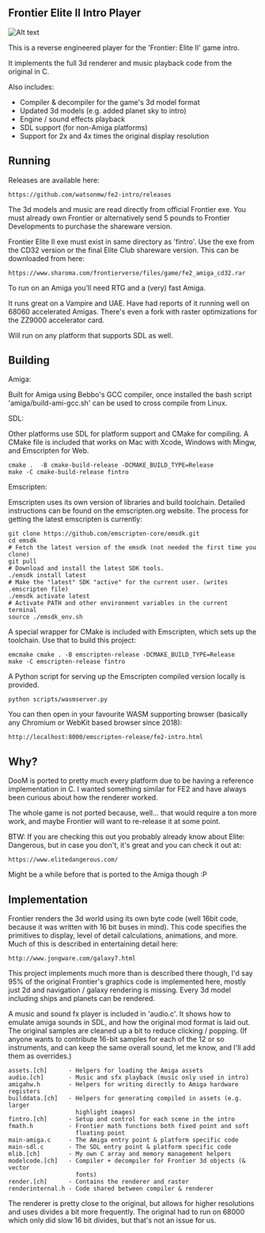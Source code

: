Frontier Elite II Intro Player
---

![Alt text](/docs/frontier.png?raw=true "Frontier Intro")

This is a reverse engineered player for the 'Frontier: Elite II' game intro.

It implements the full 3d renderer and music playback code from the original
in C.

Also includes:

- Compiler & decompiler for the game's 3d model format
- Updated 3d models (e.g. added planet sky to intro)
- Engine / sound effects playback
- SDL support (for non-Amiga platforms)
- Support for 2x and 4x times the original display resolution


Running
---

Releases are available here:

    https://github.com/watsonmw/fe2-intro/releases

The 3d models and music are read directly from official Frontier exe.  You
must already own Frontier or alternatively send 5 pounds to Frontier
Developments to purchase the shareware version.

Frontier Elite II exe must exist in same directory as 'fintro'.  Use the exe
from the CD32 version or the final Elite Club shareware version.  This can be
downloaded from here:

    https://www.sharoma.com/frontierverse/files/game/fe2_amiga_cd32.rar

To run on an Amiga you'll need RTG and a (very) fast Amiga.

It runs great on a Vampire and UAE.  Have had reports of it running well on
68060 accelerated Amigas.  There's even a fork with raster optimizations for
the ZZ9000 accelerator card.

Will run on any platform that supports SDL as well.


Building
---

Amiga:

Built for Amiga using Bebbo's GCC compiler, once installed the bash script
'amiga/build-ami-gcc.sh' can be used to cross compile from Linux.


SDL:

Other platforms use SDL for platform support and CMake for compiling.  A CMake
file is included that works on Mac with Xcode, Windows with Mingw, and 
Emscripten for Web.

    cmake .  -B cmake-build-release -DCMAKE_BUILD_TYPE=Release
    make -C cmake-build-release fintro


Emscripten:


Emscripten uses its own version of libraries and build toolchain.  Detailed instructions
can be found on the emscripten.org website.  The process for getting the latest emscripten
is currently:

    git clone https://github.com/emscripten-core/emsdk.git
    cd emsdk
    # Fetch the latest version of the emsdk (not needed the first time you clone)
    git pull
    # Download and install the latest SDK tools.
    ./emsdk install latest
    # Make the "latest" SDK "active" for the current user. (writes .emscripten file)
    ./emsdk activate latest
    # Activate PATH and other environment variables in the current terminal
    source ./emsdk_env.sh

A special wrapper for CMake is included with Emscripten, which sets up the toolchain.
Use that to build this project:

    emcmake cmake . -B emscripten-release -DCMAKE_BUILD_TYPE=Release
    make -C emscripten-release fintro

A Python script for serving up the Emscripten compiled version locally is provided.

    python scripts/wasmserver.py

You can then open in your favourite WASM supporting browser (basically any Chromium
or WebKit based browser since 2018):

    http://localhost:8000/emscripten-release/fe2-intro.html


Why?
---

DooM is ported to pretty much every platform due to be having a reference
implementation in C.  I wanted something similar for FE2 and have always been
curious about how the renderer worked.

The whole game is not ported because, well... that would require a ton more work,
and maybe Frontier will want to re-release it at some point.

BTW: If you are checking this out you probably already know about
Elite: Dangerous, but in case you don't, it's great and you can check it out at:

    https://www.elitedangerous.com/

Might be a while before that is ported to the Amiga though :P


Implementation
---

Frontier renders the 3d world using its own byte code (well 16bit code, because
it was written with 16 bit buses in mind). This code specifies the primitives to
display, level of detail calculations, animations, and more.  Much of this is
described in entertaining detail here:

    http://www.jongware.com/galaxy7.html 

This project implements much more than is described there though, I'd say 95%
of the original Frontier's graphics code is implemented here, mostly just 2d
and navigation / galaxy rendering is missing.  Every 3d model including ships
and planets can be rendered.

A music and sound fx player is included in 'audio.c'.  It shows how to emulate
amiga sounds in SDL, and how the original mod format is laid out.  The original
samples are cleaned up a bit to reduce clicking / popping.  (If anyone wants to
contribute 16-bit samples for each of the 12 or so instruments, and can keep
the same overall sound, let me know, and I'll add them as overrides.)

    assets.[ch]      - Helpers for loading the Amiga assets
    audio.[ch]       - Music and sfx playback (music only used in intro)
    amigahw.h        - Helpers for writing directly to Amiga hardware registers
    builddata.[ch]   - Helpers for generating compiled in assets (e.g. larger
                       highlight images)
    fintro.[ch]      - Setup and control for each scene in the intro
    fmath.h          - Frontier math functions both fixed point and soft
                       floating point
    main-amiga.c     - The Amiga entry point & platform specific code
    main-sdl.c       - The SDL entry point & platform specific code
    mlib.[ch]        - My own C array and memory management helpers
    modelcode.[ch]   - Compiler + decompiler for Frontier 3d objects (& vector
                       fonts)
    render.[ch]      - Contains the renderer and raster
    renderinternal.h - Code shared between compiler & renderer

The renderer is pretty close to the original, but allows for higher resolutions
and uses divides a bit more frequently.  The original had to run on 68000 which
only did slow 16 bit divides, but that's not an issue for us.
